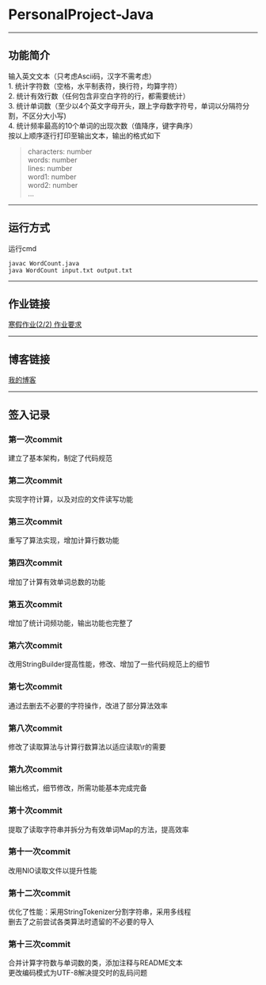 ﻿# PersonalProject-Java


----------


## 功能简介
输入英文文本（只考虑Ascii码，汉字不需考虑）
 <br>1. 统计字符数（空格，水平制表符，换行符，均算字符）
 <br>2. 统计有效行数（任何包含非空白字符的行，都需要统计）
 <br>3. 统计单词数（至少以4个英文字母开头，跟上字母数字符号，单词以分隔符分割，不区分大小写)
 <br>4. 统计频率最高的10个单词的出现次数（值降序，键字典序）
<br> 按以上顺序逐行打印至输出文本，输出的格式如下

> characters: number <br>
words: number <br>
lines: number <br>
word1: number <br>
word2: number <br>
... 


----------


## 运行方式
运行cmd

    javac WordCount.java
    java WordCount input.txt output.txt


----------


## 作业链接
[寒假作业(2/2) 作业要求](https://edu.cnblogs.com/campus/fzu/2021SpringSoftwareEngineeringPractice/homework/11740)


----------


## 博客链接
[我的博客](https://www.cnblogs.com/railgunSE/)


----------


## 签入记录
### 第一次commit
建立了基本架构，制定了代码规范
### 第二次commit
实现字符计算，以及对应的文件读写功能
### 第三次commit
重写了算法实现，增加计算行数功能
### 第四次commit
增加了计算有效单词总数的功能
### 第五次commit
增加了统计词频功能，输出功能也完整了
### 第六次commit
改用StringBuilder提高性能，修改、增加了一些代码规范上的细节
### 第七次commit
通过去删去不必要的字符操作，改进了部分算法效率
### 第八次commit
修改了读取算法与计算行数算法以适应读取\r的需要
### 第九次commit
输出格式，细节修改，所需功能基本完成完备
### 第十次commit
提取了读取字符串并拆分为有效单词Map的方法，提高效率
### 第十一次commit
改用NIO读取文件以提升性能
### 第十二次commit
优化了性能：采用StringTokenizer分割字符串，采用多线程<br>删去了之前尝试各类算法时遗留的不必要的导入
### 第十三次commit
合并计算字符数与单词数的类，添加注释与README文本<br>更改编码模式为UTF-8解决提交时的乱码问题




